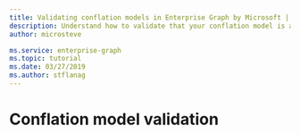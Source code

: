 ```yaml
---
title: Validating conflation models in Enterprise Graph by Microsoft | Microsoft Docs
description: Understand how to validate that your conflation model is a success and operating correctly
author: microsteve

ms.service: enterprise-graph
ms.topic: tutorial
ms.date: 03/27/2019
ms.author: stflanag
---
```


# Conflation model validation


